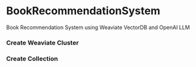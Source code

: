 # BookRecommendationSystem
Book Recommendation System using Weaviate VectorDB and OpenAI LLM

### Create Weaviate Cluster

### Create Collection
